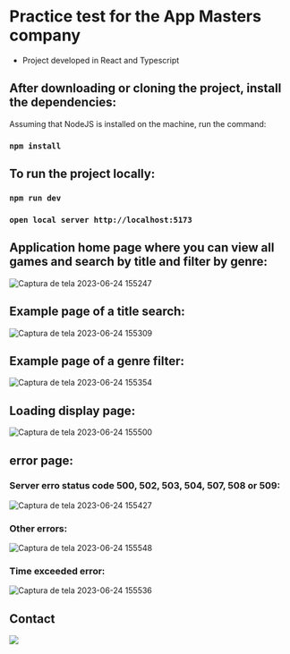 # Practice test for the App Masters company

* Project developed in React and Typescript

## After downloading or cloning the project, install the dependencies:

Assuming that NodeJS is installed on the machine, run the command:

### `npm install`

## To run the project locally:

### `npm run dev`

### `open local server http://localhost:5173`

## Application home page where you can view all games and search by title and filter by genre:

![Captura de tela 2023-06-24 155247](https://github.com/Greg-otol/masters-games/assets/97900313/569b04be-cac6-4951-95fd-0138a2750268)

## Example page of a title search:

![Captura de tela 2023-06-24 155309](https://github.com/Greg-otol/masters-games/assets/97900313/a74fa547-f829-4a9a-8c48-90a3e43e80d8)

## Example page of a genre filter:

![Captura de tela 2023-06-24 155354](https://github.com/Greg-otol/masters-games/assets/97900313/250e2980-1331-4532-bbb2-eaf160e438dd)

## Loading display page:

![Captura de tela 2023-06-24 155500](https://github.com/Greg-otol/masters-games/assets/97900313/d50508d8-7ee2-44af-b855-b92020fb09bb)

## error page:

### Server erro status code 500, 502, 503, 504, 507, 508 or 509:

![Captura de tela 2023-06-24 155427](https://github.com/Greg-otol/masters-games/assets/97900313/676f33cd-56e0-4267-b9e6-8461521e196a)


### Other errors:

![Captura de tela 2023-06-24 155548](https://github.com/Greg-otol/masters-games/assets/97900313/f202cd41-846c-4280-b187-b0a5bf5529ef)

### Time exceeded error:

![Captura de tela 2023-06-24 155536](https://github.com/Greg-otol/masters-games/assets/97900313/57169a61-bf3d-40b5-af1f-27d97615aed0)

## Contact

<a href="https://www.linkedin.com/in/gregoriogeotol/" target="_blank"> <img src="https://img.icons8.com/fluency/144/000000/linkedin.png"/></a>